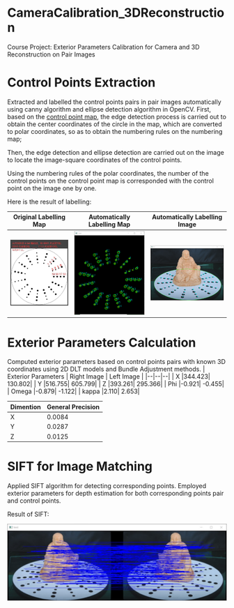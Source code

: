 # CameraCalibration_3DReconstruction
Course Project: Exterior Parameters Calibration for Camera and 3D Reconstruction on Pair Images

# Control Points Extraction
Extracted and labelled the control points pairs in pair images automatically using canny algorithm and ellipse detection algorithm in OpenCV.
First, based on the [control point map](Rule4ControlPoint.jpg), the edge detection process is carried out to obtain the center coordinates of the circle in the map, 
which are converted to polar coordinates, so as to obtain the numbering rules on the numbering map; 

Then, the edge detection and ellipse detection are carried out on the image to locate the image-square coordinates of the control points. 

Using the numbering rules of the polar coordinates, the number of the control points on the control point map is corresponded with the control point on the image one by one. 

Here is the result of labelling:

| Original Labelling Map | Automatically Labelling Map | Automatically Labelling Image |
|--|--|--|
| ![](Rule4ControlPoint.jpg) |![](/re_pics/label_re.png)| ![](/re_pics/label_re_1.png)|

# Exterior Parameters Calculation
Computed exterior parameters based on control points pairs with known 3D coordinates using 2D DLT models and Bundle Adjustment methods.
| Exterior Parameters | Right Image | Left Image |
|--|--|--|
| X |344.423| 130.802|
| Y |516.755| 605.799|
| Z |393.261| 295.366|
| Phi |-0.921| -0.455|
| Omega |-0.879| -1.122|
| kappa |2.110| 2.653|

| Dimention | General Precision |
|--|--|
| X |0.0084|
| Y |0.0287|
| Z |0.0125|

# SIFT for Image Matching
Applied SIFT algorithm for detecting corresponding points. Employed exterior parameters for depth estimation for both corresponding points pair and control points.

Result of SIFT:

![](/re_pics/SIFT.jpg)



